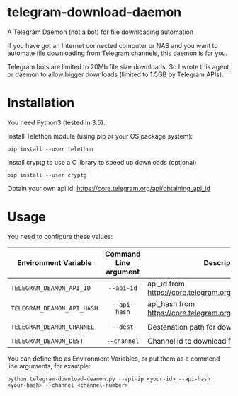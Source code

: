 # telegram-download-daemon

A Telegram Daemon (not a bot) for file downloading automation 

If you have got an Internet connected computer or NAS and you want to automate file downloading from Telegram channels, this
daemon is for you. 

Telegram bots are limited to 20Mb file size downloads. So I wrote this agent
or daemon to allow bigger downloads (limited to 1.5GB by Telegram APIs).

# Installation

You need Python3 (tested in 3.5).

Install Telethon module (using pip or your OS package system):
	
	pip install --user telethon

Install cryptg to use a C library to speed up downloads (optional)
	
	pip install --user cryptg

Obtain your own api id: https://core.telegram.org/api/obtaining_api_id

# Usage

You need to configure these values:

| Environment Variable     | Command Line argument | Description                                                  | Default Value       |
|--------------------------|:-----------------------:|--------------------------------------------------------------|---------------------|
| `TELEGRAM_DEAMON_API_ID`   | `--api-id`              | api_id from https://core.telegram.org/api/obtaining_api_id   |                     |
| `TELEGRAM_DEAMON_API_HASH` | `--api-hash`            | api_hash from https://core.telegram.org/api/obtaining_api_id |                     |
| `TELEGRAM_DEAMON_CHANNEL`  | `--dest`                | Destenation path for downloading files                       | `/telegram-downloads` |
| `TELEGRAM_DEAMON_DEST`     | `--channel`             | Channel id to download from it                               |                     |

You can define the as Environment Variables, or put them as a commend line arguments, for example:

    python telegram-download-deamon.py --api-ip <your-id> --api-hash <your-hash> --channel <channel-number>

